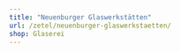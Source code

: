 ```yaml
---
title: "Neuenburger Glaswerkstätten"
url: /zetel/neuenburger-glaswerkstaetten/
shop: Glaserei
---
```

